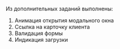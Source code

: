 Из дополнительных заданий выполнены:
1. Анимация открытия модального окна
2. Ссылка на карточку клиента
3. Валидация формы
4. Индикация загрузки
